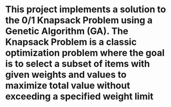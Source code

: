 # This project implements a solution to the 0/1 Knapsack Problem using a Genetic Algorithm (GA). The Knapsack Problem is a classic optimization problem where the goal is to select a subset of items with given weights and values to maximize total value without exceeding a specified weight limit
